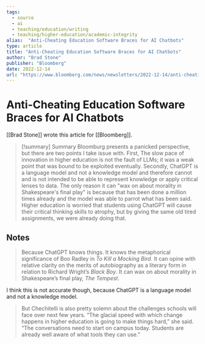 ```yaml
---
tags:
  - source
  - ai
  - teaching/education/writing
  - teaching/higher-education/academic-integrity
alias:  "Anti-Cheating Education Software Braces for AI Chatbots"
type: article
title: "Anti-Cheating Education Software Braces for AI Chatbots"
author: "Brad Stone"
publisher: "Bloomberg"
date: 2022-12-14
url: "https://www.bloomberg.com/news/newsletters/2022-12-14/anti-cheating-education-software-braces-for-chatgpt"
---
```

# Anti-Cheating Education Software Braces for AI Chatbots
[[Brad Stone]] wrote this article for [[Bloomberg]].

> [!summary] Summary
> Bloomburg presents a panicked perspective, but there are two points I take issue with. First, The slow pace of innovation in higher education is not the fault of LLMs; it was a weak point that was bound to be exploited eventually. Secondly, ChatGPT is a language model and not a knowledge model and therefore cannot and is not intended to be able to represent knowledge or apply critical lenses to data. The only reason it can "wax on about morality in Shakespeare's final play" is because that has been done a million times already and the model was able to parrot what has been said. Higher education is worried that students using ChatGPT will cause their critical thinking skills to atrophy, but by giving the same old tired assignments, we were already doing that.

## Notes
> Because ChatGPT knows things. It knows the metaphorical significance of Boo Radley in _To Kill a Mocking Bird_. It can opine with relative clarity on the merits of autobiography as a literary form in relation to Richard Wright’s _Black Boy_. It can wax on about morality in Shakespeare’s final play, _The Tempest_.

I think this is not accurate though, because ChatGPT is a language model and not a knowledge model.

> But Chechitelli is also pretty solemn about the challenges schools will face over next few years. “The glacial speed with which change happens in higher education is going to make things hard,” she said. “The conversations need to start on campus today. Students are already well aware of what tools they can use.”

